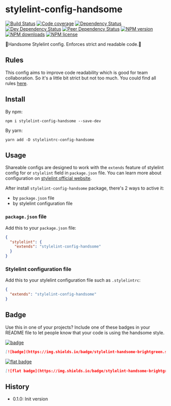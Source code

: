 # stylelint-config-handsome

[![Build Status][ci-img]][ci-url]
[![Code coverage][cov-img]][cov-url]
[![Dependency Status][dep-img]][dep-url]
[![Dev Dependency Status][dev-dep-img]][dev-dep-url]
[![Peer Dependency Status][peer-dep-img]][peer-dep-url]
[![NPM version][npm-ver-img]][npm-url]
[![NPM downloads][npm-dl-img]][npm-url]
[![NPM license][npm-lc-img]][npm-url]

🤘Handsome Stylelint config. Enforces strict and readable code.🤘

## Rules

This config aims to improve code readability which is good for team collaboration.
So it's a little bit strict but not too much.
You could find all rules [here](./.stylelintrc.yml).

## Install

By npm:

```shell
npm i stylelint-config-handsome --save-dev
```

By yarn:

```shell
yarn add -D stylelintrc-config-handsome
```

## Usage

Shareable configs are designed to work with the `extends` feature of stylelint config for or `stylelint` field in `package.json` file.
You can learn more about configuration on [stylelint official website](https://stylelint.io/user-guide/configuration/).

After install `stylelint-config-handsome` package, there's 2 ways to active it:

- by `package.json` file
- by stylelint configuration file

### `package.json` file

Add this to your `package.json` file:

```json
{
  "stylelint": {
    "extends": "stylelint-config-handsome"
  }
}
```

### Stylelint configuration file

Add this to your stylelint configuration file such as `.stylelintrc`:

```json
{
  "extends": "stylelint-config-handsome"
}
```

## Badge

Use this in one of your projects? Include one of these badges in your README file to let people know that your code is using the handsome style.

[![badge](https://img.shields.io/badge/stylelint-handsome-brightgreen.svg)](https://github.com/poppinlp/stylelint-config-handsome)

```markdown
[![badge](https://img.shields.io/badge/stylelint-handsome-brightgreen.svg)](https://github.com/poppinlp/stylelint-config-handsome)
```

[![flat badge](https://img.shields.io/badge/stylelint-handsome-brightgreen.svg?style=flat-square)](https://github.com/poppinlp/stylelint-config-handsome)

```markdown
[![flat badge](https://img.shields.io/badge/stylelint-handsome-brightgreen.svg?style=flat-square)](https://github.com/poppinlp/stylelint-config-handsome)
```

## History

- 0.1.0: Init version

[stylelint-shareable-config]:http://stylelint.org/docs/developer-guide/shareable-configs
[stylelint-config-file]:http://stylelint.org/docs/user-guide/configuring#configuration-file-formats

[ci-img]:https://img.shields.io/travis/poppinlp/stylelint-config-handsome.svg?style=flat-square
[ci-url]:https://travis-ci.org/poppinlp/stylelint-config-handsome

[cov-img]:https://img.shields.io/coveralls/poppinlp/stylelint-config-handsome.svg?style=flat-square
[cov-url]:https://coveralls.io/github/poppinlp/stylelint-config-handsome?branch=master

[dep-img]:https://img.shields.io/david/poppinlp/stylelint-config-handsome.svg?style=flat-square
[dep-url]:https://david-dm.org/poppinlp/stylelint-config-handsome

[dev-dep-img]:https://img.shields.io/david/dev/poppinlp/stylelint-config-handsome.svg?style=flat-square
[dev-dep-url]:https://david-dm.org/poppinlp/stylelint-config-handsome#info=devDependencies

[peer-dep-img]:https://img.shields.io/david/peer/webcomponents/generator-element.svg?style=flat-square
[peer-dep-url]:https://david-dm.org/poppinlp/stylelint-config-handsome#info=devDependencies

[npm-ver-img]:https://img.shields.io/npm/v/stylelint-config-handsome.svg?style=flat-square
[npm-dl-img]:https://img.shields.io/npm/dm/stylelint-config-handsome.svg?style=flat-square
[npm-lc-img]:https://img.shields.io/npm/l/stylelint-config-handsome.svg?style=flat-square
[npm-url]:https://www.npmjs.com/package/stylelint-config-handsome
